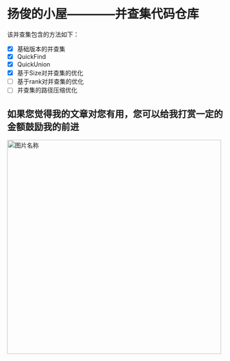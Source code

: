 # 扬俊的小屋————并查集代码仓库

该并查集包含的方法如下：
- [x] 基础版本的并查集
- [x] QuickFind
- [x] QuickUnion
- [x] 基于Size对并查集的优化
- [ ] 基于rank对并查集的优化
- [ ] 并查集的路径压缩优化 

## 如果您觉得我的文章对您有用，您可以给我打赏一定的金额鼓励我的前进 
<img src="http://ww1.sinaimg.cn/large/0060lm7Tly1fmlyfhapirj30p00qadj6.jpg" width = "500" height = "500" alt="图片名称" align=center />
